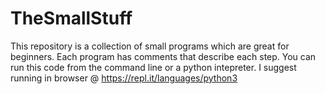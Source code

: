 # TheSmallStuff
This repository is a collection of small programs which are great for beginners.
Each program has comments that describe each step. 
You can run this code from the command line or a python intepreter. I suggest running in browser @ https://repl.it/languages/python3
